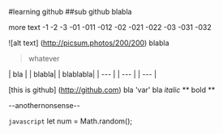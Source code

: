 #learning github
##sub github
blabla

more text
 -1
 -2
 -3
  -01
   -011
   -012
  -02
   -021
   -022
  -03
   -031
   -032
  
 ![alt text] (http://picsum.photos/200/200)
 blabla
 >whatever
 
| bla | | blabla| | blablabla|
| --- | | --- | | --- | 
 
[this is github] (http://github.com)
bla 'var' bla
*italic*
** bold **

--anothernonsense--


```javascript```
let num = Math.random();
```

  
